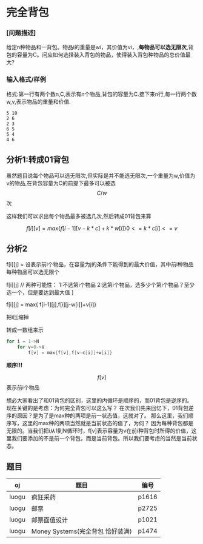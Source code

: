 # 完全背包

### [问题描述]

给定n种物品和一背包。物品i的重量是wi，其价值为vi，,**每物品可以选无限次**,背包的容量为C。问应如何选择装入背包的物品，使得装入背包种物品的总价值最大?

### 输入格式/样例

格式:第一行有两个数n,C,表示有n个物品,背包的容量为C.接下来n行,每一行两个数w,v,表示物品的重量和价值.

```
5 10
2 6
2 3
6 5
5 4
4 6
```

## 分析1:转成01背包

虽然题目说每个物品可以选无限次,但实际是并不能选无限次,一个重量为w,价值为v的物品,在背包容量为C的前提下最多可以被选$$C/w$$次

这样我们可以求出每个物品最多被选几次,然后转成01背包来算

```math
f[i][v] = max\{ f[i-1][v-k*c]+k*w[i]\}  0<=k*c[i]<=v
```


## 分析2

f[i][j] = 设表示前i个物品，在容量为j的条件下能得到的最大价值，其中前i种物品每种物品可以选无限个

f[i][j]
// 两种可能性：
1:不选第i个物品
2:选第i个物品，选多少个第i个物品？至少选一个，但是要达到最大值
]

f[i][j] = max{ f[i-1][j],f[i][j-w[i]]+v[i]}



把i压缩掉


转成一数组来示

```c
for i = 1->N
    for v=0->V
        f[v] = max{f[v],f[v-c[i]]+w[i]}
```

**顺序!!!**

$$f[v]$$表示前i个物品


想必大家看出了和01背包的区别，这里的内循环是顺序的，而01背包是逆序的。
现在关键的是考虑：为何完全背包可以这么写？
在次我们先来回忆下，01背包逆序的原因？是为了是max种的两项是前一状态值，这就对了。
那么这里，我们顺序写，这里的max种的两项当然就是当前状态的值了，为何？
因为每种背包都是无限的。当我们把i从1到N循环时，f[v]表示容量为v在前i种背包时所得的价值，这里我们要添加的不是前一个背包，而是当前背包。所以我们要考虑的当然是当前状态。

## 题目

| oj    | 题目                             | 编号  |
|-------|----------------------------------|-------|
| luogu | 疯狂采药                         | p1616 |
| luogu | 邮票                             | p2725 |
| luogu | 邮票面值设计                     | p1021 |
| luogu | Money Systems(完全背包 恰好装满) | p1474 |
